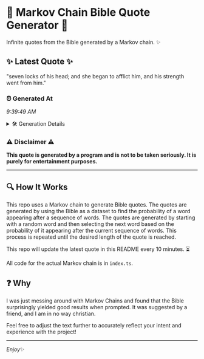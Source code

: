 # 📖 Markov Chain Bible Quote Generator 📖

Infinite quotes from the Bible generated by a Markov chain. ✨

## ✨ Latest Quote ✨
"seven locks of his head; and she began to afflict him, and his strength went from him."

### ⏰ Generated At
*9:39:49 AM*

<details>
    <summary>🛠️ Generation Details</summary>
    <p>
        <strong>🌱 Seed:</strong> seven<br>
        <strong>🔄 Iterations:</strong> 16<br>
        <strong>📜 Context History:</strong><br>[ seven ]: locks<br>[ seven, locks ]: of<br>[ seven, locks, of ]: his<br>[ seven, locks, of, his ]: head;<br>[ seven, locks, of, his, head; ]: and<br>[ seven, locks, of, his, head;, and ]: she<br>[ locks, of, his, head;, and, she ]: began<br>[ of, his, head;, and, she, began ]: to<br>[ his, head;, and, she, began, to ]: afflict<br>[ head;, and, she, began, to, afflict ]: him,<br>[ and, she, began, to, afflict, him, ]: and<br>[ she, began, to, afflict, him,, and ]: his<br>[ began, to, afflict, him,, and, his ]: strength<br>[ to, afflict, him,, and, his, strength ]: went<br>[ afflict, him,, and, his, strength, went ]: from<br>[ him,, and, his, strength, went, from ]: him.<br>
    </p>
</details>

### ⚠️ Disclaimer ⚠️
**This quote is generated by a program and is not to be taken seriously. It is purely for entertainment purposes.**

---

## 🔍 How It Works

This repo uses a Markov chain to generate Bible quotes. The quotes are generated by using the Bible as a dataset to find the probability of a word appearing after a sequence of words. The quotes are generated by starting with a random word and then selecting the next word based on the probability of it appearing after the current sequence of words. This process is repeated until the desired length of the quote is reached.

This repo will update the latest quote in this README every 10 minutes. ⏳

All code for the actual Markov chain is in `index.ts`.

## ❓ Why

I was just messing around with Markov Chains and found that the Bible surprisingly yielded good results when prompted. 
It was suggested by a friend, and I am in no way christian.

Feel free to adjust the text further to accurately reflect your intent and experience with the project!

---

*Enjoy*✨
